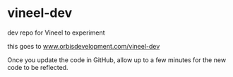 # vineel-dev
dev repo for Vineel to experiment

this goes to www.orbisdevelopment.com/vineel-dev

Once you update the code in GitHub, allow up to a few minutes for the new code to be reflected. 
